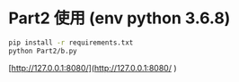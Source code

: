 # Part2 使用 (env python 3.6.8)
```bash
pip install -r requirements.txt
python Part2/b.py
```
[http://127.0.0.1:8080/](http://127.0.0.1:8080/ )